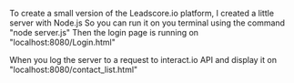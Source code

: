 To create a small version of the Leadscore.io platform, I created a little server with Node.js
So you can run it on you terminal using the command "node server.js"
Then the login page is running on "localhost:8080/Login.html"

When you log the server to a request to interact.io API and display it on "localhost:8080/contact_list.html"